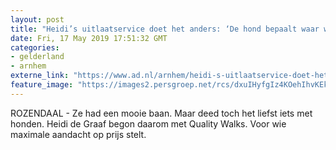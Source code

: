 ```yaml
---
layout: post
title: "Heidi’s uitlaatservice doet het anders: ‘De hond bepaalt waar we lopen’"
date: Fri, 17 May 2019 17:51:32 GMT
categories: 
- gelderland 
- arnhem 
externe_link: "https://www.ad.nl/arnhem/heidi-s-uitlaatservice-doet-het-anders-de-hond-bepaalt-waar-we-lopen~a6e8d816/"
feature_image: "https://images2.persgroep.net/rcs/dxuIHyfgIz4KOehIhvKEkTHCI6M/diocontent/148502443/_fitwidth/400/?appId=21791a8992982cd8da851550a453bd7f&quality=0.7"
---
```


ROZENDAAL - Ze had een mooie baan. Maar deed toch het liefst iets met honden. Heidi de Graaf begon daarom met Quality Walks. Voor wie maximale aandacht op prijs stelt.
